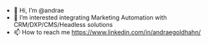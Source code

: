 - 👋 Hi, I’m @andrae
- 👀 I’m interested integrating Marketing Automation with CRM/DXP/CMS/Headless solutions
- 📫 How to reach me https://www.linkedin.com/in/andraegoldhahn/


<!--- - 💞️ I’m looking to collaborate on ... --->

<!---
andrae/andrae is a ✨ special ✨ repository because its `README.md` (this file) appears on your GitHub profile.
You can click the Preview link to take a look at your changes.
--->

